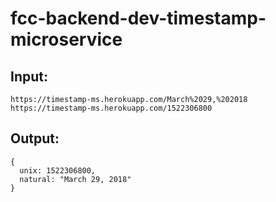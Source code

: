# fcc-backend-dev-timestamp-microservice

## Input:
```
https://timestamp-ms.herokuapp.com/March%2029,%202018
https://timestamp-ms.herokuapp.com/1522306800
```

## Output:
```
{
  unix: 1522306800,
  natural: "March 29, 2018"
}

```
